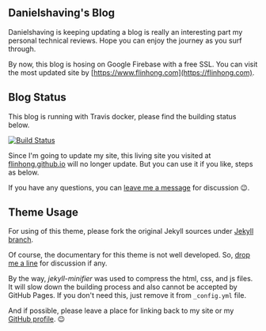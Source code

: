 ## Danielshaving's Blog

Danielshaving is keeping updating a blog is really an interesting part my personal technical reviews. Hope you can enjoy the journey as you surf through.

By now, this blog is hosing on Google Firebase with a free SSL. You can visit the most updated site by [https://www.flinhong.com](https://flinhong.com).

## Blog Status

This blog is running with Travis docker, please find the building status below.

[![Build Status](https://travis-ci.org/flinhong/flinhong.github.io.svg?branch=jekyll)](https://travis-ci.org/flinhong/flinhong.github.io)

Since I'm going to update my site, this living site you visited at [flinhong.github.io](https://flinhong.github.io) will no longer update. But you can use it if you like, steps as below.

If you have any questions, you can [leave me a message](https://flinhong.github.io/contact/#message) for discussion 😉.

## Theme Usage

For using of this theme, please fork the original Jekyll sources under [Jekyll branch](https://github.com/flinhong/flinhong.github.io/tree/jekyll).

Of course, the documentary for this theme is not well developed. So, [drop me a line](https://flinhong.github.io/contact/#message) for discussion if any.

By the way, *jekyll-minifier* was used to compress the html, css, and js files. It will slow down the building process and also cannot be accepted by GitHub Pages. If you don't need this, just remove it from `_config.yml` file.

And if possible, please leave a place for linking back to my site or my [GitHub profile](https://github.com/flinhong). 😉
